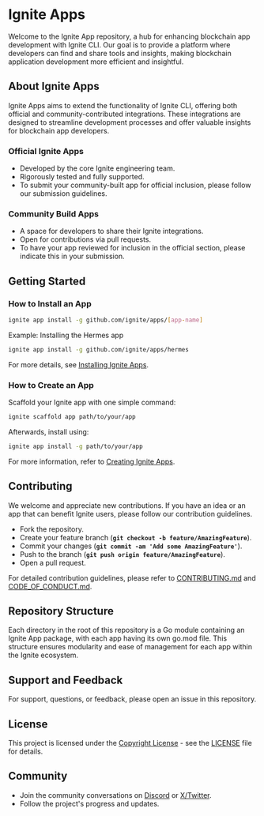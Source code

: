 # **Ignite Apps**

Welcome to the Ignite App repository, a hub for enhancing blockchain app development with Ignite CLI. Our goal is to provide a platform where developers can find and share tools and insights, making blockchain application development more efficient and insightful.

## **About Ignite Apps**

Ignite Apps aims to extend the functionality of Ignite CLI, offering both official and community-contributed integrations. These integrations are designed to streamline development processes and offer valuable insights for blockchain app developers.

### **Official Ignite Apps**

- Developed by the core Ignite engineering team.
- Rigorously tested and fully supported.
- To submit your community-built app for official inclusion, please follow our submission guidelines.

### **Community Build Apps**

- A space for developers to share their Ignite integrations.
- Open for contributions via pull requests.
- To have your app reviewed for inclusion in the official section, please indicate this in your submission.

## **Getting Started**

### **How to Install an App**

```bash
ignite app install -g github.com/ignite/apps/[app-name]
```

Example: Installing the Hermes app

```bash
ignite app install -g github.com/ignite/apps/hermes
```

For more details, see [Installing Ignite Apps](https://docs.ignite.com/apps/using-apps).

### **How to Create an App**

Scaffold your Ignite app with one simple command:

```bash
ignite scaffold app path/to/your/app
```

Afterwards, install using:

```bash
ignite app install -g path/to/your/app
```

For more information, refer to [Creating Ignite Apps](https://https//docs.ignite.com/apps/developing-apps).

## **Contributing**

We welcome and appreciate new contributions. If you have an idea or an app that can benefit Ignite users, please follow our contribution guidelines.

- Fork the repository.
- Create your feature branch (**`git checkout -b feature/AmazingFeature`**).
- Commit your changes (**`git commit -am 'Add some AmazingFeature'`**).
- Push to the branch (**`git push origin feature/AmazingFeature`**).
- Open a pull request.

For detailed contribution guidelines, please refer to [CONTRIBUTING.md](CONTRIBUTING.md) and [CODE_OF_CONDUCT.md](CODE_OF_CONDUCT.md).

## **Repository Structure**

Each directory in the root of this repository is a Go module containing an Ignite App package, with each app having its own go.mod file. This structure ensures modularity and ease of management for each app within the Ignite ecosystem.

## **Support and Feedback**

For support, questions, or feedback, please open an issue in this repository.

## **License**

This project is licensed under the [Copyright License](LICENSE) - see the [LICENSE](LICENSE) file for details.

## **Community**

- Join the community conversations on [Discord](https://discord.com/invite/ignite) or [X/Twitter](https://twitter.com/ignite).
- Follow the project's progress and updates.
